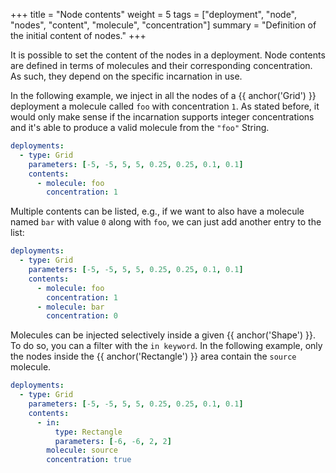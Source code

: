 +++
title = "Node contents"
weight = 5
tags = ["deployment", "node", "nodes", "content", "molecule", "concentration"]
summary = "Definition of the initial content of nodes."
+++

It is possible to set the content of the nodes in a deployment.
Node contents are defined in terms of molecules and their corresponding concentration.
As such, they depend on the specific incarnation in use.

In the following example, we inject in all the nodes of a {{ anchor('Grid') }} deployment a molecule called `foo`  with
concentration `1`.
As stated before, it would only make sense if the incarnation supports integer concentrations and it's able to produce
a valid molecule from the `"foo"` String.

```yaml
deployments:
  - type: Grid
    parameters: [-5, -5, 5, 5, 0.25, 0.25, 0.1, 0.1]
    contents:
      - molecule: foo
        concentration: 1
```

Multiple contents can be listed, e.g.,
if we want to also have a molecule named `bar` with value `0` along with `foo`,
we can just add another entry to the list:

```yaml
deployments:
  - type: Grid
    parameters: [-5, -5, 5, 5, 0.25, 0.25, 0.1, 0.1]
    contents:
      - molecule: foo
        concentration: 1
      - molecule: bar
        concentration: 0
```

Molecules can be injected selectively inside a given {{ anchor('Shape') }}.
To do so, you can a filter with the `in keyword`.
In the following example, only the nodes inside the {{ anchor('Rectangle') }} area contain
the `source` molecule.

```yaml
deployments:
  - type: Grid
    parameters: [-5, -5, 5, 5, 0.25, 0.25, 0.1, 0.1]
    contents:
      - in:
          type: Rectangle
          parameters: [-6, -6, 2, 2]
        molecule: source
        concentration: true
```
